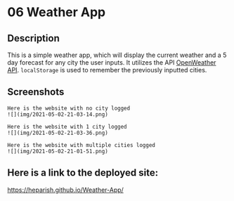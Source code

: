 # 06 Weather App

## Description

This is a simple weather app, which will display the current weather and a 5 day forecast for any city the user inputs. It utilizes the API [OpenWeather API](https://openweathermap.org/api). `localStorage` is used to remember the previously inputted cities.

## Screenshots
```
Here is the website with no city logged
![](img/2021-05-02-21-03-14.png)

Here is the website with 1 city logged
![](img/2021-05-02-21-03-36.png)

Here is the website with multiple cities logged
![](img/2021-05-02-21-01-51.png)

```
## Here is a link to the deployed site:

https://heparish.github.io/Weather-App/

